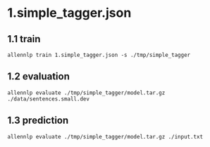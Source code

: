 # 1.simple_tagger.json
## 1.1 train
```
allennlp train 1.simple_tagger.json -s ./tmp/simple_tagger
```
## 1.2 evaluation
```
allennlp evaluate ./tmp/simple_tagger/model.tar.gz ./data/sentences.small.dev
```
## 1.3 prediction
```
allennlp evaluate ./tmp/simple_tagger/model.tar.gz ./input.txt
```

